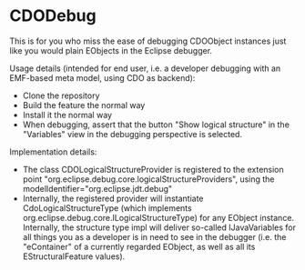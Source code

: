 # CDODebug

This is for you who miss the ease of debugging CDOObject instances just like you would plain EObjects in the Eclipse debugger. 

Usage details (intended for end user, i.e. a developer debugging with an EMF-based meta model, using CDO as backend):
* Clone the repository
* Build the feature the normal way
* Install it the normal way
* When debugging, assert that the button "Show logical structure" in the "Variables" view in the debugging perspective is selected.

Implementation details:
* The class CDOLogicalStructureProvider is registered to the extension point "org.eclipse.debug.core.logicalStructureProviders", using the modelIdentifier="org.eclipse.jdt.debug"
* Internally, the registered provider will instantiate CdoLogicalStructureType (which implements org.eclipse.debug.core.ILogicalStructureType) for any EObject instance. Internally, the structure type impl will deliver so-called IJavaVariables for all things you as a developer is in need to see in the debugger (i.e. the "eContainer" of a currently regarded EObject, as well as all its EStructuralFeature values). 


